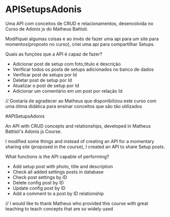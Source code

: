 # APISetupsAdonis

Uma API com conceitos de CRUD e relacionamentos, desenvolvida no Curso de Adonis js do Matheus Battisti.

Modifiquei algumas coisas e ao invés de fazer uma api para um site para momentos(proposto no curso), criei uma api para compartilhar Setups.

Quais as funções que a API é capaz de fazer?

  - Adicionar post de setup com foto,titulo e descrição
  - Verificar todos os posts de setups adicionados no banco de dados
  - Verificar post de setups por Id
  - Deletar post de setup por Id
  - Atualizar o post de setup por Id
  - Adicionar um comentário em um post por relação Id


// Gostaria de agradecer ao Matheus que disponibilizou este curso com uma ótima didática para ensinar conceitos que são tão utilizados




#APISetupsAdonis

An API with CRUD concepts and relationships, developed in Matheus Battisti's Adonis js Course.

I modified some things and instead of creating an API for a momentary sharing site (proposed in the course), I created an API to share Setup posts.

What functions is the API capable of performing?

  - Add setup post with photo, title and description
  - Check all added settings posts in database
  - Check post settings by ID
  - Delete config post by ID
  - Update config post by ID
  - Add a comment to a post by ID relationship


// I would like to thank Matheus who provided this course with great teaching to teach concepts that are so widely used
